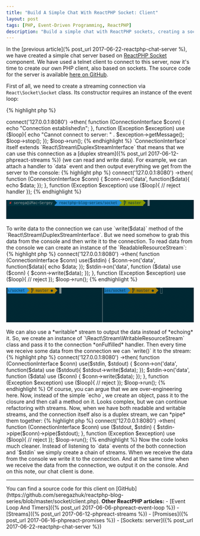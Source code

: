 ```yaml
---
title: "Build A Simple Chat With ReactPHP Socket: Client"
layout: post
tags: [PHP, Event-Driven Programming, ReactPHP]
description: "Build a simple chat with ReactPHP sockets, creating a socket client"
---
```


In the [previous article](% post_url 2017-06-22-reactphp-chat-server %), we have created a simple chat server based on [ReactPHP Socket](https://github.com/reactphp/socket) component. We have used a telnet client to connect to this server, now it's time to create our own PHP client, also based on sockets. The source code for the server is available [here on GitHub](https://github.com/seregazhuk/reactphp-blog-series/blob/master/socket/server.php).

First of all, we need to create a streaming connection via `React\Socket\Socket` class. Its constructor requires an instance of the event loop:

{% highlight php %}
<?php

use React\Socket\ConnectionInterface;

$loop = React\EventLoop\Factory::create();
$connector = new React\Socket\Connector($loop);
{% endhighlight %}

This class provides only a single method `connect($uri)` to connect to the server, which is listening on the specified URI. Remember that our [server]((% post_url 2017-06-22-reactphp-chat-server %)) is listening on `127.0.0.1:8080`. This method returns a [promise]({% post_url 2017-06-16-phpreact-promises %}). When this promise is fulfilled you receive an instance of the streaming connection which implements `React\Socket\ConnectionInterface`. If the promise is rejected you get an exception:

{% highlight php %}
<?php 

$loop = React\EventLoop\Factory::create();
$connector = new React\Socket\Connector($loop);

$connector
    ->connect('127.0.0.1:8080')
    ->then(
        function (ConnectionInterface $conn)  {
            echo "Connection established\n";
        },
        function (Exception $exception) use ($loop){
            echo "Cannot connect to server: " . $exception->getMessage();
            $loop->stop();
        });

$loop->run();
{% endhighlight %}

`ConnectionInterface` itself extends `React\Stream\DuplexStreamInterface` that means that we can use this connection as a [duplex stream]({% post_url 2017-06-12-phpreact-streams %}) (we can read and write data). For example, we can attach a handler to `data` event and then output everything we get from the server to the console:

{% highlight php %}
<?php 

// ...

$connector
    ->connect('127.0.0.1:8080')
    ->then(
        function (ConnectionInterface $conn)  {
            $conn->on('data', function($data){
                echo $data;
            });
        },
        function (Exception $exception) use ($loop){
            // reject handler
        });
{% endhighlight %}

<p class="">
    <img src="/assets/images/posts/reactphp/simple-chat-server-client-connect.gif" alt="cgn-edit" class="">
</p>

To write data to the connection we can use `write($data)` method of the `React\Stream\DuplexStreamInterface`. But we need somehow to grab this data from the console and then write it to the connection. To read data from the console we can create an instance of the `ReadableResourceStream`:

{% highlight php %}
<?php

$loop = React\EventLoop\Factory::create();
$stdin = new \React\Stream\ReadableResourceStream(STDIN, $loop);
{% endhighlight %}

And then attach a handler to the `data` event, so we can receive the input from the console and then write it to the connection:

{% highlight php %}
<?php

use React\Socket\ConnectionInterface;

$loop = React\EventLoop\Factory::create();
$connector = new React\Socket\Connector($loop);
$stdin = new \React\Stream\ReadableResourceStream(STDIN, $loop);

$connector
    ->connect('127.0.0.1:8080')
    ->then(
        function (ConnectionInterface $conn) use($stdin) {
            $conn->on('data', function($data){
                echo $data;
            });
            $stdin->on('data', function ($data) use ($conn) {
                $conn->write($data);
            });
        },
        function (Exception $exception) use ($loop){
            // reject 
        });

$loop->run();
{% endhighlight %}

<p class="">
    <img src="/assets/images/posts/reactphp/simple-chat-server-client-readable.gif" alt="cgn-edit" class="">
</p>

We can also use a *writable* stream to output the data instead of *echoing* it. So, we create an instance of `\React\Stream\WritableResourceStream` class and pass it to the connection *onFulfilled* handler. Then every time we receive some data from the connection we can `write()` it to the stream:

{% highlight php %}
<?php 

use React\Socket\ConnectionInterface;

$loop = React\EventLoop\Factory::create();

$connector = new React\Socket\Connector($loop);

$stdin = new \React\Stream\ReadableResourceStream(STDIN, $loop);
$stdout = new \React\Stream\WritableResourceStream(STDOUT, $loop);

$connector
    ->connect('127.0.0.1:8080')
    ->then(
        function (ConnectionInterface $conn) use($stdin, $stdout) {
            $conn->on('data', function($data) use ($stdout){
                $stdout->write($data);
            });
            
            $stdin->on('data', function ($data) use ($conn) {
                $conn->write($data);
            });
        },
        function (Exception $exception) use ($loop){
           // reject
        });

$loop->run();
{% endhighlight %}

Of course, you can argue that we are over-engineering here. Now, instead of the simple `echo`, we create an object, pass it to the closure and then call a method on it. Looks complex, but we can continue refactoring with streams. Now, when we have both readable and writable streams, and the connection itself also is a duplex stream, we can *pipe* them together:

{% highlight php %}
<?php

use React\Socket\ConnectionInterface;

$loop = React\EventLoop\Factory::create();
$connector = new React\Socket\Connector($loop);

$stdin = new \React\Stream\ReadableResourceStream(STDIN, $loop);
$stdout = new \React\Stream\WritableResourceStream(STDOUT, $loop);

$connector
    ->connect('127.0.0.1:8080')
    ->then(
        function (ConnectionInterface $conn) use ($stdout, $stdin) {
            $stdin->pipe($conn)->pipe($stdout);
        },
        function (Exception $exception) use ($loop){
            // reject
        });

$loop->run();
{% endhighlight %}

Now the code looks much cleaner. Instead of listening to `data` events of the both connection and `$stdin` we simply create a chain of streams. When we receive the data from the console we write it to the connection. And at the same time when we receive the data from the connection, we output it on the console. And on this note, our chat client is done.

<hr>

You can find a source code for this client on [GitHub](https://github.com/seregazhuk/reactphp-blog-series/blob/master/socket/client.php).

<strong>Other ReactPHP articles:</strong>

- [Event Loop And Timers]({% post_url 2017-06-06-phpreact-event-loop %})
- [Streams]({% post_url 2017-06-12-phpreact-streams %})
- [Promises]({% post_url 2017-06-16-phpreact-promises %})
- [Sockets: server]({% post_url 2017-06-22-reactphp-chat-server %})